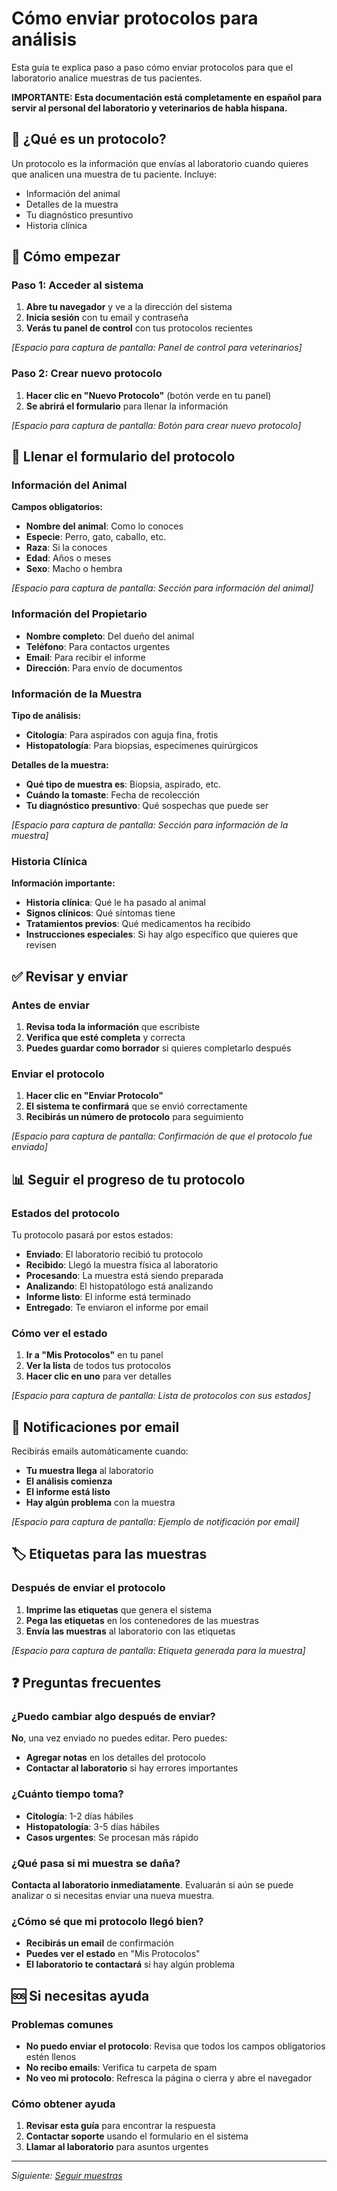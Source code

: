 # Cómo enviar protocolos para análisis

Esta guía te explica paso a paso cómo enviar protocolos para que el laboratorio analice muestras de tus pacientes.

**IMPORTANTE: Esta documentación está completamente en español para servir al personal del laboratorio y veterinarios de habla hispana.**

## 🎯 ¿Qué es un protocolo?

Un protocolo es la información que envías al laboratorio cuando quieres que analicen una muestra de tu paciente. Incluye:
- Información del animal
- Detalles de la muestra
- Tu diagnóstico presuntivo
- Historia clínica

## 🚀 Cómo empezar

### Paso 1: Acceder al sistema
1. **Abre tu navegador** y ve a la dirección del sistema
2. **Inicia sesión** con tu email y contraseña
3. **Verás tu panel de control** con tus protocolos recientes

_[Espacio para captura de pantalla: Panel de control para veterinarios]_

### Paso 2: Crear nuevo protocolo
1. **Hacer clic en "Nuevo Protocolo"** (botón verde en tu panel)
2. **Se abrirá el formulario** para llenar la información

_[Espacio para captura de pantalla: Botón para crear nuevo protocolo]_

## 📝 Llenar el formulario del protocolo

### Información del Animal
**Campos obligatorios:**
- **Nombre del animal**: Como lo conoces
- **Especie**: Perro, gato, caballo, etc.
- **Raza**: Si la conoces
- **Edad**: Años o meses
- **Sexo**: Macho o hembra

_[Espacio para captura de pantalla: Sección para información del animal]_

### Información del Propietario
- **Nombre completo**: Del dueño del animal
- **Teléfono**: Para contactos urgentes
- **Email**: Para recibir el informe
- **Dirección**: Para envío de documentos

### Información de la Muestra
**Tipo de análisis:**
- **Citología**: Para aspirados con aguja fina, frotis
- **Histopatología**: Para biopsias, especímenes quirúrgicos

**Detalles de la muestra:**
- **Qué tipo de muestra es**: Biopsia, aspirado, etc.
- **Cuándo la tomaste**: Fecha de recolección
- **Tu diagnóstico presuntivo**: Qué sospechas que puede ser

_[Espacio para captura de pantalla: Sección para información de la muestra]_

### Historia Clínica
**Información importante:**
- **Historia clínica**: Qué le ha pasado al animal
- **Signos clínicos**: Qué síntomas tiene
- **Tratamientos previos**: Qué medicamentos ha recibido
- **Instrucciones especiales**: Si hay algo específico que quieres que revisen

## ✅ Revisar y enviar

### Antes de enviar
1. **Revisa toda la información** que escribiste
2. **Verifica que esté completa** y correcta
3. **Puedes guardar como borrador** si quieres completarlo después

### Enviar el protocolo
1. **Hacer clic en "Enviar Protocolo"**
2. **El sistema te confirmará** que se envió correctamente
3. **Recibirás un número de protocolo** para seguimiento

_[Espacio para captura de pantalla: Confirmación de que el protocolo fue enviado]_

## 📊 Seguir el progreso de tu protocolo

### Estados del protocolo
Tu protocolo pasará por estos estados:
- **Enviado**: El laboratorio recibió tu protocolo
- **Recibido**: Llegó la muestra física al laboratorio
- **Procesando**: La muestra está siendo preparada
- **Analizando**: El histopatólogo está analizando
- **Informe listo**: El informe está terminado
- **Entregado**: Te enviaron el informe por email

### Cómo ver el estado
1. **Ir a "Mis Protocolos"** en tu panel
2. **Ver la lista** de todos tus protocolos
3. **Hacer clic en uno** para ver detalles

_[Espacio para captura de pantalla: Lista de protocolos con sus estados]_

## 📧 Notificaciones por email

Recibirás emails automáticamente cuando:
- **Tu muestra llega** al laboratorio
- **El análisis comienza**
- **El informe está listo**
- **Hay algún problema** con la muestra

_[Espacio para captura de pantalla: Ejemplo de notificación por email]_

## 🏷️ Etiquetas para las muestras

### Después de enviar el protocolo
1. **Imprime las etiquetas** que genera el sistema
2. **Pega las etiquetas** en los contenedores de las muestras
3. **Envía las muestras** al laboratorio con las etiquetas

_[Espacio para captura de pantalla: Etiqueta generada para la muestra]_

## ❓ Preguntas frecuentes

### ¿Puedo cambiar algo después de enviar?
**No**, una vez enviado no puedes editar. Pero puedes:
- **Agregar notas** en los detalles del protocolo
- **Contactar al laboratorio** si hay errores importantes

### ¿Cuánto tiempo toma?
- **Citología**: 1-2 días hábiles
- **Histopatología**: 3-5 días hábiles
- **Casos urgentes**: Se procesan más rápido

### ¿Qué pasa si mi muestra se daña?
**Contacta al laboratorio inmediatamente**. Evaluarán si aún se puede analizar o si necesitas enviar una nueva muestra.

### ¿Cómo sé que mi protocolo llegó bien?
- **Recibirás un email** de confirmación
- **Puedes ver el estado** en "Mis Protocolos"
- **El laboratorio te contactará** si hay algún problema

## 🆘 Si necesitas ayuda

### Problemas comunes
- **No puedo enviar el protocolo**: Revisa que todos los campos obligatorios estén llenos
- **No recibo emails**: Verifica tu carpeta de spam
- **No veo mi protocolo**: Refresca la página o cierra y abre el navegador

### Cómo obtener ayuda
1. **Revisar esta guía** para encontrar la respuesta
2. **Contactar soporte** usando el formulario en el sistema
3. **Llamar al laboratorio** para asuntos urgentes

---

*Siguiente: [Seguir muestras](tracking-samples.md)*
